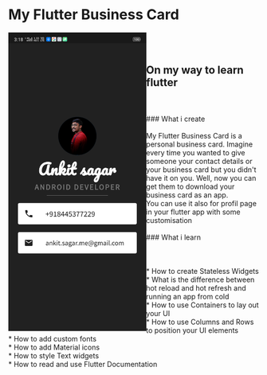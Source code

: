 

# My Flutter Business Card<br>
<img align="left" src= "images/Screenshot_2020-07-01-03-18-00-84_f424a6424014ff0ea1a8c2fd33f3794f.png" height=600px><br>
<br>
## On my way to learn flutter<br>
<br>
<br>
### What i create<br>
<br>
My Flutter Business Card is a personal business card. Imagine every time you wanted to give someone your contact details or your business card but you didn't have it on you. Well, now you can get them to download your business card as an app.<br>
You can use it also for profil page in your flutter app with some customisation<br>
<br>
### What i learn<br>
<br>
<br>
<br>
* How to create Stateless Widgets<br>
* What is the difference between hot reload and hot refresh and running an app from cold<br>
* How to use Containers to lay out your UI<br>
* How to use Columns and Rows to position your UI elements<br>
* How to add custom fonts<br>
* How to add Material icons<br>
* How to style Text widgets<br>
* How to read and use Flutter Documentation<br>
